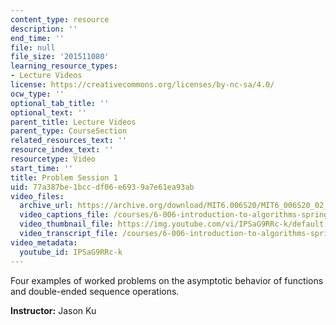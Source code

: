```yaml
---
content_type: resource
description: ''
end_time: ''
file: null
file_size: '201511080'
learning_resource_types:
- Lecture Videos
license: https://creativecommons.org/licenses/by-nc-sa/4.0/
ocw_type: ''
optional_tab_title: ''
optional_text: ''
parent_title: Lecture Videos
parent_type: CourseSection
related_resources_text: ''
resource_index_text: ''
resourcetype: Video
start_time: ''
title: Problem Session 1
uid: 77a387be-1bcc-df06-e693-9a7e61ea93ab
video_files:
  archive_url: https://archive.org/download/MIT6.006S20/MIT6_006S20_02_07_Problem_Session_1_300k.mp4
  video_captions_file: /courses/6-006-introduction-to-algorithms-spring-2020/26345826aaea5a729dcb245a5e472f98_IPSaG9RRc-k.vtt
  video_thumbnail_file: https://img.youtube.com/vi/IPSaG9RRc-k/default.jpg
  video_transcript_file: /courses/6-006-introduction-to-algorithms-spring-2020/0395d6349cfd3826afbe8e0b501993f6_IPSaG9RRc-k.pdf
video_metadata:
  youtube_id: IPSaG9RRc-k
---
```


Four examples of worked problems on the asymptotic behavior of functions and double-ended sequence operations. 

**Instructor:** Jason Ku


